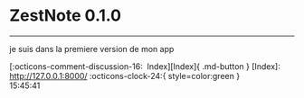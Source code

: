 <!---ID: note-19072023-154541--->
# __ZestNote 0.1.0__
----
je suis dans la premiere version de mon app

[:octicons-comment-discussion-16:&nbsp; Index][Index]{ .md-button }
[Index]: http://127.0.0.1:8000/
:octicons-clock-24:{ style=color:green }  
15:45:41  
<!--- ID: [ZestNote 0.1.0](week-29072023.md) --->
<!--- IDW: (/home/wz/wz-notes/docs/week-29072023.md)(note-19072023-154541.md) --->
